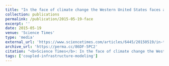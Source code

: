 ```yaml
---
title: "In the face of climate change the Western United States faces an energy crisis far too real"
collection: publications
permalink: /publication/2015-05-19-face
excerpt: ''
date: 2015-05-19
venue: 'Science Times'
type: 'media'
external_url: 'https://www.sciencetimes.com/articles/6445/20150519/in-the-face-of-climate-change-the-western-united-states-faces-an-energy-crisis-far-too-real.htm'
archive_url: 'https://perma.cc/86DF-5PC2'
citation: "<b>Science Times</b>: In the face of climate change the Western United States faces an energy crisis far too real. (2015). [News Article]"
tags: ['coupled-infrastructure-modeling']
---
```

